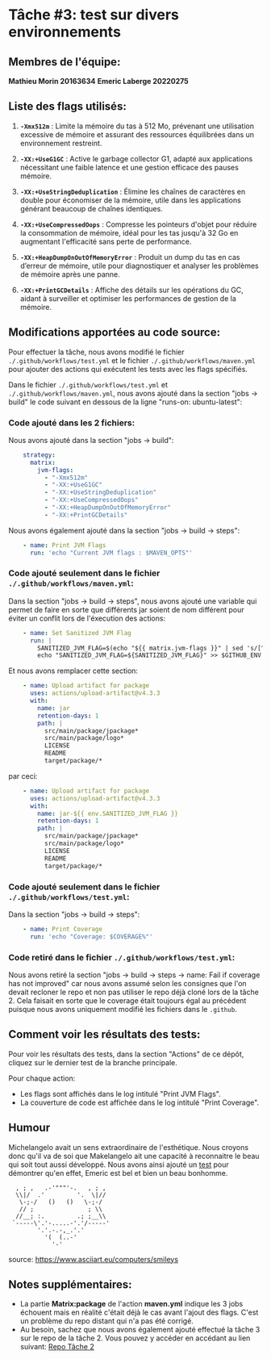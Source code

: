 # Tâche \#3: test sur divers environnements 

## Membres de l'équipe:
**Mathieu Morin 20163634**
**Emeric Laberge 20220275**

## Liste des flags utilisés:

1. **`-Xmx512m`** : Limite la mémoire du tas à 512 Mo, prévenant une utilisation excessive de mémoire et assurant des ressources équilibrées dans un environnement restreint.

2. **`-XX:+UseG1GC`** : Active le garbage collector G1, adapté aux applications nécessitant une faible latence et une gestion efficace des pauses mémoire.

3. **`-XX:+UseStringDeduplication`** : Élimine les chaînes de caractères en double pour économiser de la mémoire, utile dans les applications générant beaucoup de chaînes identiques.

4. **`-XX:+UseCompressedOops`** : Compresse les pointeurs d'objet pour réduire la consommation de mémoire, idéal pour les tas jusqu'à 32 Go en augmentant l'efficacité sans perte de performance.

5. **`-XX:+HeapDumpOnOutOfMemoryError`** : Produit un dump du tas en cas d’erreur de mémoire, utile pour diagnostiquer et analyser les problèmes de mémoire après une panne.

6. **`-XX:+PrintGCDetails`** : Affiche des détails sur les opérations du GC, aidant à surveiller et optimiser les performances de gestion de la mémoire.


## Modifications apportées au code source:
Pour effectuer la tâche, nous avons modifié le fichier `./.github/workflows/test.yml` et le fichier `./.github/workflows/maven.yml` 
pour ajouter des actions qui exécutent les tests avec les flags spécifiés. 

Dans le fichier `./.github/workflows/test.yml` et
`./.github/workflows/maven.yml`, nous avons ajouté dans la section "jobs ->
build" le code suivant en dessous de la ligne "runs-on: ubuntu-latest":

### Code ajouté dans les 2 fichiers:
Nous avons ajouté dans la section "jobs -> build":
```yaml
    strategy:
      matrix:
        jvm-flags:
          - "-Xmx512m"
          - "-XX:+UseG1GC"
          - "-XX:+UseStringDeduplication"
          - "-XX:+UseCompressedOops"
          - "-XX:+HeapDumpOnOutOfMemoryError"
          - "-XX:+PrintGCDetails"
```
Nous avons également ajouté dans la section "jobs -> build -> steps":

```yaml
    - name: Print JVM Flags
      run: 'echo "Current JVM flags : $MAVEN_OPTS"'
```

### Code ajouté seulement dans le fichier `./.github/workflows/maven.yml`:
Dans la section "jobs -> build -> steps", nous avons ajouté une variable qui
permet de faire en sorte que différents jar soient de nom différent pour éviter
un conflit lors de l'éxecution des actions:
```yaml
    - name: Set Sanitized JVM Flag
      run: |
        SANITIZED_JVM_FLAG=$(echo "${{ matrix.jvm-flags }}" | sed 's/[^a-zA-Z0-9]/_/g')
        echo "SANITIZED_JVM_FLAG=${SANITIZED_JVM_FLAG}" >> $GITHUB_ENV
```
Et nous avons remplacer cette section:

```yaml
    - name: Upload artifact for package
      uses: actions/upload-artifact@v4.3.3
      with:
        name: jar
        retention-days: 1
        path: |
          src/main/package/jpackage*
          src/main/package/logo*
          LICENSE
          README
          target/package/*
```

par ceci:
```yaml
    - name: Upload artifact for package
      uses: actions/upload-artifact@v4.3.3
      with:
        name: jar-${{ env.SANITIZED_JVM_FLAG }}
        retention-days: 1
        path: |
          src/main/package/jpackage*
          src/main/package/logo*
          LICENSE
          README
          target/package/*
```

### Code ajouté seulement dans le fichier `./.github/workflows/test.yml`:
Dans la section "jobs -> build -> steps":
```yaml
    - name: Print Coverage
      run: 'echo "Coverage: $COVERAGE%"'
```

### Code retiré dans le fichier `./.github/workflows/test.yml`:
Nous avons retiré la section "jobs -> build -> steps -> name: Fail if coverage
has not improved" car nous avons assumé selon les consignes que l'on devait
recloner le repo et non pas utiliser le repo déjà cloné lors de la tâche 2. Cela
faisait en sorte que le coverage était toujours égal au précédent puisque nous
avons uniquement modifié les fichiers dans le `.github`. 
## Comment voir les résultats des tests:

Pour voir les résultats des tests, dans la section "Actions" de ce dépôt,
cliquez sur le dernier test de la branche principale.

Pour chaque action: 
- Les flags sont affichés dans le log intitulé "Print JVM Flags".
- La couverture de code est affichée dans le log intitulé "Print Coverage".

## Humour
Michelangelo avait un sens extraordinaire de l'esthétique. Nous croyons donc qu'il va de soi que Makelangelo ait une
capacité à reconnaitre le beau qui soit tout aussi développé. Nous avons ainsi ajouté un 
[test](src/test/java/com/marginallyclever/makelangelo/makeart/tools/TestBeauBonhomme.java) pour démontrer qu'en effet, 
Emeric est bel et bien un beau bonhomme.

```
  , ; ,   .-'"""'-.   , ; ,
  \\|/  .'         '.  \|//
   \-;-/   ()   ()   \-;-/
   // ;               ; \\
  //__; :.         .; ;__\\
 `-----\'.'-.....-'.'/-----'
        '.'.-.-,_.'.'
          '(  (..-'
            '-'
```
source: https://www.asciiart.eu/computers/smileys

## Notes supplémentaires: 
- La partie **Matrix:package** de l'action **maven.yml** indique les 3 jobs
échouent mais en réalité c'était déjà le cas avant l'ajout des flags. C'est un
problème du repo distant qui n'a pas été corrigé.
- Au besoin, sachez que nous avons également ajouté effectué la tâche 3 sur le 
repo de la tâche 2. Vous pouvez y accéder en accédant au lien suivant: 
[Repo Tâche 2](https://github.com/Math-Morin/Makelangelo-software)
